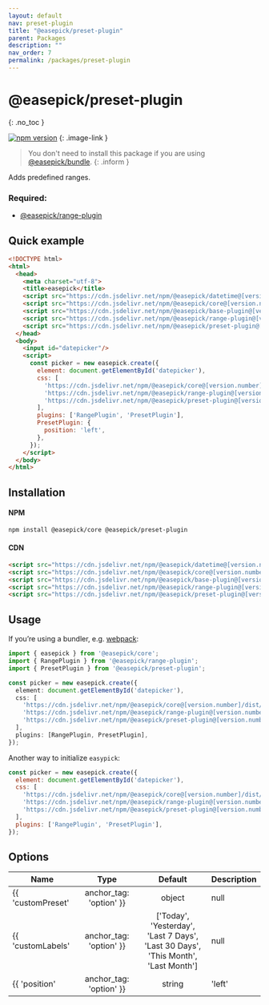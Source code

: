 ```yaml
---
layout: default
nav: preset-plugin
title: "@easepick/preset-plugin"
parent: Packages
description: ""
nav_order: 7
permalink: /packages/preset-plugin
---
```


# @easepick/preset-plugin
{: .no_toc }

[![npm version](https://badge.fury.io/js/@easepick%2Fpreset-plugin.svg)](https://www.npmjs.com/package/@easepick/preset-plugin)
{: .image-link }

> You don't need to install this package if you are using [@easepick/bundle](/packages/bundle).
{: .inform }

Adds predefined ranges.  

### Required:
* [@easepick/range-plugin](/packages/range-plugin)

## Quick example
```html
<!DOCTYPE html>
<html>
  <head>
    <meta charset="utf-8">
    <title>easepick</title>
    <script src="https://cdn.jsdelivr.net/npm/@easepick/datetime@[version.number]/dist/index.umd.min.js"></script>
    <script src="https://cdn.jsdelivr.net/npm/@easepick/core@[version.number]/dist/index.umd.min.js"></script>
    <script src="https://cdn.jsdelivr.net/npm/@easepick/base-plugin@[version.number]/dist/index.umd.min.js"></script>
    <script src="https://cdn.jsdelivr.net/npm/@easepick/range-plugin@[version.number]/dist/index.umd.min.js"></script>
    <script src="https://cdn.jsdelivr.net/npm/@easepick/preset-plugin@[version.number]/dist/index.umd.min.js"></script>
  </head>
  <body>
    <input id="datepicker"/>
    <script>
      const picker = new easepick.create({
        element: document.getElementById('datepicker'),
        css: [
          'https://cdn.jsdelivr.net/npm/@easepick/core@[version.number]/dist/index.css',
          'https://cdn.jsdelivr.net/npm/@easepick/range-plugin@[version.number]/dist/index.css',
          'https://cdn.jsdelivr.net/npm/@easepick/preset-plugin@[version.number]/dist/index.css',
        ],
        plugins: ['RangePlugin', 'PresetPlugin'],
        PresetPlugin: {
          position: 'left',
        },
      });
    </script>
  </body>
</html>
```

## Installation

#### NPM

```bash
npm install @easepick/core @easepick/preset-plugin
```

#### CDN

```html
<script src="https://cdn.jsdelivr.net/npm/@easepick/datetime@[version.number]/dist/index.umd.min.js"></script>
<script src="https://cdn.jsdelivr.net/npm/@easepick/core@[version.number]/dist/index.umd.min.js"></script>
<script src="https://cdn.jsdelivr.net/npm/@easepick/base-plugin@[version.number]/dist/index.umd.min.js"></script>
<script src="https://cdn.jsdelivr.net/npm/@easepick/range-plugin@[version.number]/dist/index.umd.min.js"></script>
<script src="https://cdn.jsdelivr.net/npm/@easepick/preset-plugin@[version.number]/dist/index.umd.min.js"></script>
```

## Usage

If you’re using a bundler, e.g. [webpack](https://webpack.js.org/):

```ts
import { easepick } from '@easepick/core';
import { RangePlugin } from '@easepick/range-plugin';
import { PresetPlugin } from '@easepick/preset-plugin';

const picker = new easepick.create({
  element: document.getElementById('datepicker'),
  css: [
    'https://cdn.jsdelivr.net/npm/@easepick/core@[version.number]/dist/index.css',
    'https://cdn.jsdelivr.net/npm/@easepick/range-plugin@[version.number]/dist/index.css',
    'https://cdn.jsdelivr.net/npm/@easepick/preset-plugin@[version.number]/dist/index.css',
  ],
  plugins: [RangePlugin, PresetPlugin],
});
```

Another way to initialize `easypick`:

```js
const picker = new easepick.create({
  element: document.getElementById('datepicker'),
  css: [
    'https://cdn.jsdelivr.net/npm/@easepick/core@[version.number]/dist/index.css',
    'https://cdn.jsdelivr.net/npm/@easepick/range-plugin@[version.number]/dist/index.css',
    'https://cdn.jsdelivr.net/npm/@easepick/preset-plugin@[version.number]/dist/index.css',
  ],
  plugins: ['RangePlugin', 'PresetPlugin'],
});
```

## Options

| Name | Type | Default | Description
| --- | :---: | :---: | ---
| {{ 'customPreset' | anchor_tag: 'option' }} | object | null | Define your own ranges.
| {{ 'customLabels' | anchor_tag: 'option' }} | ['Today', 'Yesterday',<br/> 'Last 7 Days', 'Last 30 Days',<br/> 'This Month', 'Last Month'] | null | Define your own labels.
| {{ 'position' | anchor_tag: 'option' }} | string | 'left' | Position of preset block.